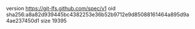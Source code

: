 version https://git-lfs.github.com/spec/v1
oid sha256:a8a82d939445bc4382253e36b52b9712e9d85088161464a895d9a4ae237450d1
size 19395
